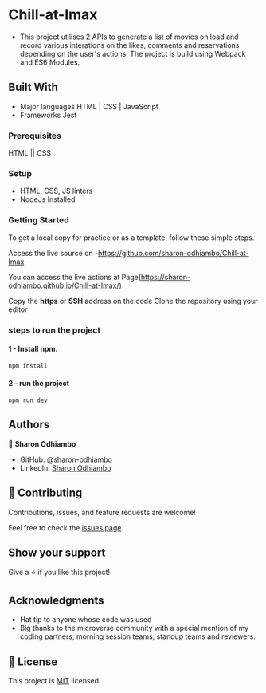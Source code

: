 # Chill-at-Imax
- This project utilises 2 APIs to generate a list of movies on load and record various interations on the likes, comments and reservations depending on the user's actions. The project is build using Webpack and ES6 Modules.

## Built With

- Major languages 
  HTML | CSS | JavaScript
- Frameworks
 Jest
  
 ### Prerequisites
HTML || CSS

### Setup
- HTML, CSS, JS linters
- NodeJs Installed


### Getting Started
To get a local copy for practice or as a template, follow these simple steps.

Access the live source on -https://github.com/sharon-odhiambo/Chill-at-Imax

You can access the live actions at Page(https://sharon-odhiambo.github.io/Chill-at-Imax/)

Copy the **https** or **SSH** address on the code
Clone the repository using your editor 

### steps to run the project
#### 1 - Install npm.
```
npm install
```

#### 2 - run the project 
```
npm run dev
```

## Authors

👤 **Sharon Odhiambo**

- GitHub: [@sharon-odhiambo](https://github.com/sharon-odhiambo)
- LinkedIn: [Sharon Odhiambo](https://www.linkedin.com/in/sharon-odhiambo-4333a0163/)

## 🤝 Contributing

Contributions, issues, and feature requests are welcome!

Feel free to check the [issues page](../../issues/).

## Show your support

Give a ⭐️ if you like this project!

## Acknowledgments

- Hat tip to anyone whose code was used
- Big thanks to the microverse community with a special mention of my coding partners, morning session teams, standup teams and reviewers.
## 📝 License
This project is [MIT](./LICENSE.txt) licensed.